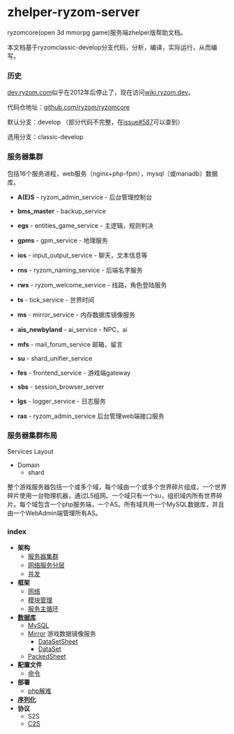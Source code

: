 # zhelper-ryzom-server
ryzomcore(open 3d mmorpg game)服务端zhelper版帮助文档。

本文档基于ryzomclassic-develop分支代码，分析，编译，实际运行，从而编写。

### 历史
[dev.ryzom.com](https://dev.ryzom.com)似乎在2012年后停止了，现在访问[wiki.ryzom.dev](https://wiki.ryzom.dev)。

代码仓地址：[github.com/ryzom/ryzomcore](https://github.com/ryzom/ryzomcore)

默认分支：develop （部分代码不完整，在[issue#587](https://github.com/ryzom/ryzomcore/issues/587)可以查到）

选用分支：classic-develop

### 服务器集群
包括16个服务进程，web服务（nginx+php-fpm），mysql（或mariadb）数据库。

* **A(E)S** - ryzom_admin_service - 后台管理控制台

* **bms_master** - backup_service 

* **egs** - entities_game_service - 主逻辑，规则判决

* **gpms** - gpm_service - 地理服务

* **ios** - input_output_service - 聊天，文本信息等

* **rns** - ryzom_naming_service - 后端名字服务

* **rws** - ryzom_welcome_service - 线路，角色登陆服务

* **ts** - tick_service - 世界时间

* **ms** - mirror_service - 内存数据库镜像服务

* **ais_newbyland** - ai_service - NPC，ai

* **mfs** - mail_forum_service 邮箱，留言

* **su** - shard_unifier_service 

* **fes** - frontend_service - 游戏端gateway

* **sbs** - session_browser_server 

* **lgs** - logger_service - 日志服务

* **ras** - ryzom_admin_service 后台管理web端接口服务


### 服务器集群布局
Services Layout
* Domain
    - shard
    
整个游戏服务器包括一个或多个域，每个域由一个或多个世界碎片组成，一个世界碎片使用一台物理机器，通过L5组网。一个域只有一个su，组织域内所有世界碎片。每个域包含一个php服务端，一个AS。所有域共用一个MySQL数据库，并且由一个WebAdmin端管理所有AS。

### index
* **架构**
    - [服务器集群](#服务器集群)
    - [网络服务分层](network/layers)
    - [并发](network/concurrency)
* **框架**
    - [网络](network/layers)
    - [模块管理](src/doc/nel/net/module.md)
    - [服务主循环](src/doc/nel/service/main.md)
* [**数据库**](database)
    - [MySQL](database/mysql)
    - [Mirror]() 游戏数据镜像服务    
        - [DataSetSheet]()
        - [DataSet]()
    - [PackedSheet]()
* **配置文件**
    - [命令](cfg/commands)
* **部署**
    - [php解难](deployment/troubleshooting/php)
* [**序列化**](src/doc/serialization)
* **协议**
    - S2S
    - [C2S](network/protocol/c2s)
